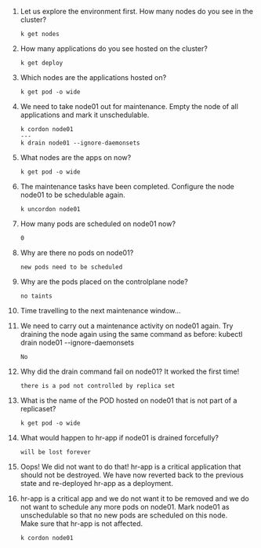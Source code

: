 1. Let us explore the environment first. How many nodes do you see in the cluster?
    ```
    k get nodes
    ```
2. How many applications do you see hosted on the cluster?
    ```
    k get deploy
    ```
3. Which nodes are the applications hosted on?
    ```
    k get pod -o wide
    ```
4. We need to take node01 out for maintenance. Empty the node of all applications and mark it unschedulable.
    ```
    k cordon node01
    ---
    k drain node01 --ignore-daemonsets
    ```
5. What nodes are the apps on now?
    ```
    k get pod -o wide
    ```
6. The maintenance tasks have been completed. Configure the node node01 to be schedulable again.
    ```
    k uncordon node01
    ```
7. How many pods are scheduled on node01 now?
    ```
    0
    ```
8. Why are there no pods on node01?
    ```
    new pods need to be scheduled
    ```
9. Why are the pods placed on the controlplane node?
    ```
    no taints
    ```
10. Time travelling to the next maintenance window…
    
11. We need to carry out a maintenance activity on node01 again. Try draining the node again using the same command as before: kubectl drain node01 --ignore-daemonsets
    ```
    No
    ```
12. Why did the drain command fail on node01? It worked the first time!
    ```
    there is a pod not controlled by replica set
    ```
13. What is the name of the POD hosted on node01 that is not part of a replicaset?
    ```
    k get pod -o wide
    ```
14. What would happen to hr-app if node01 is drained forcefully?
    ```
    will be lost forever
    ```
15. Oops! We did not want to do that! hr-app is a critical application that should not be destroyed. We have now reverted back to the previous state and re-deployed hr-app as a deployment.
    
16. hr-app is a critical app and we do not want it to be removed and we do not want to schedule any more pods on node01.
Mark node01 as unschedulable so that no new pods are scheduled on this node.   
Make sure that hr-app is not affected.
    ```
    k cordon node01
    ```
